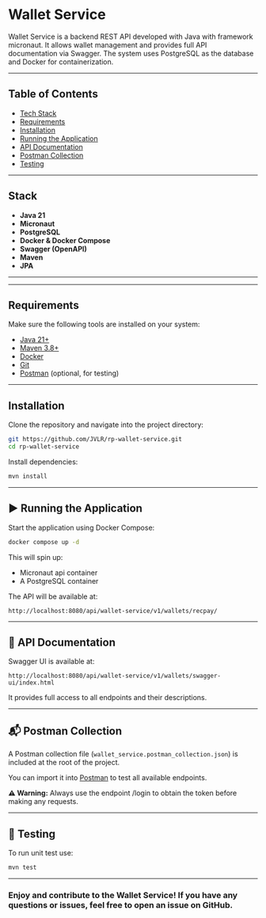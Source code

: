 #  Wallet Service

Wallet Service is a backend REST API developed with Java with framework micronaut. It allows wallet management and provides full
API documentation via Swagger. The system uses PostgreSQL as the database and Docker for containerization.

---

##  Table of Contents

- [Tech Stack](#-tech-stack)
- [Requirements](#-requirements)
- [Installation](#-installation)
- [Running the Application](#-running-the-application)
- [API Documentation](#-api-documentation)
- [Postman Collection](#-postman-collection)
- [Testing](#-testing)

---

##  Stack

- **Java 21**
- **Micronaut**
- **PostgreSQL**
- **Docker & Docker Compose**
- **Swagger (OpenAPI)**
- **Maven**
- **JPA**

---

---

##  Requirements

Make sure the following tools are installed on your system:

- [Java 21+](https://adoptium.net/)
- [Maven 3.8+](https://maven.apache.org/)
- [Docker](https://www.docker.com/)
- [Git](https://git-scm.com/)
- [Postman](https://www.postman.com/) (optional, for testing)

---

## Installation

Clone the repository and navigate into the project directory:

```bash
git https://github.com/JVLR/rp-wallet-service.git
cd rp-wallet-service
```

Install dependencies:

```bash
mvn install
```

---

## ▶ Running the Application

Start the application using Docker Compose:

```bash
docker compose up -d
```

This will spin up:

- Micronaut api container
- A PostgreSQL container

The API will be available at:

```
http://localhost:8080/api/wallet-service/v1/wallets/recpay/
```

---

## 📄 API Documentation

Swagger UI is available at:

```
http://localhost:8080/api/wallet-service/v1/wallets/swagger-ui/index.html
```

It provides full access to all endpoints and their descriptions.

---

## 📬 Postman Collection

A Postman collection file (`wallet_service.postman_collection.json`) is included at the root of the project.

You can import it into [Postman](https://www.postman.com/) to test all available endpoints.

**⚠️ Warning:** Always use the endpoint /login to obtain the token before making any requests.

---

## 🧪 Testing

To run unit test use:

```bash
mvn test
```
---

### Enjoy and contribute to the Wallet Service! If you have any questions or issues, feel free to open an issue on GitHub.